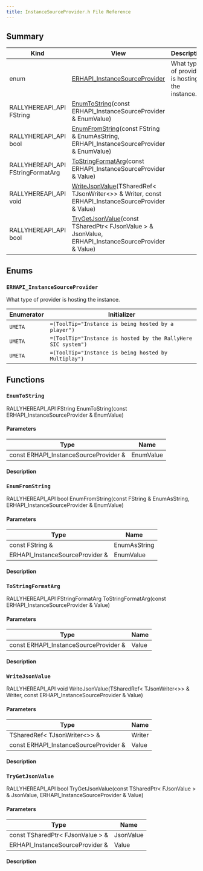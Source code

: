 ```yaml
---
title: InstanceSourceProvider.h File Reference
---
```


## Summary
| Kind | View | Description |
|------|------|-------------|
|enum|[ERHAPI_InstanceSourceProvider](/unreal-plugins/all/instancesourceprovider_8h/#InstanceSourceProvider_8h_1a7951ce6e51c0745cd6e020aad3f9cae9)|What type of provider is hosting the instance.|
|RALLYHEREAPI_API FString|[EnumToString](/unreal-plugins/all/instancesourceprovider_8h/#InstanceSourceProvider_8h_1afa7134396ccbe8f12c046f9c85e1bdfc)(const ERHAPI_InstanceSourceProvider & EnumValue)||
|RALLYHEREAPI_API bool|[EnumFromString](/unreal-plugins/all/instancesourceprovider_8h/#InstanceSourceProvider_8h_1a5d9743e080c1a1b020ec2483d8cb1758)(const FString & EnumAsString, ERHAPI_InstanceSourceProvider & EnumValue)||
|RALLYHEREAPI_API FStringFormatArg|[ToStringFormatArg](/unreal-plugins/all/instancesourceprovider_8h/#InstanceSourceProvider_8h_1ad105177aa1b8555112d9ead9aa2adcff)(const ERHAPI_InstanceSourceProvider & Value)||
|RALLYHEREAPI_API void|[WriteJsonValue](/unreal-plugins/all/instancesourceprovider_8h/#InstanceSourceProvider_8h_1a20eb9a5d1d60b73f6c2545fa8034c854)(TSharedRef< TJsonWriter<>> & Writer, const ERHAPI_InstanceSourceProvider & Value)||
|RALLYHEREAPI_API bool|[TryGetJsonValue](/unreal-plugins/all/instancesourceprovider_8h/#InstanceSourceProvider_8h_1ab3ee10b189fcca81382c0d0b6a421f49)(const TSharedPtr< FJsonValue > & JsonValue, ERHAPI_InstanceSourceProvider & Value)||
## Enums




### `ERHAPI_InstanceSourceProvider` <a id="InstanceSourceProvider_8h_1a7951ce6e51c0745cd6e020aad3f9cae9"></a>
What type of provider is hosting the instance.



| Enumerator | Initializer|
|------------|------------|
|`UMETA`|`=(ToolTip="Instance is being hosted by a player")`|
|`UMETA`|`=(ToolTip="Instance is hosted by the RallyHere SIC system")`|
|`UMETA`|`=(ToolTip="Instance is being hosted by Multiplay")`|



## Functions



### `EnumToString` <a id="InstanceSourceProvider_8h_1afa7134396ccbe8f12c046f9c85e1bdfc"></a>

RALLYHEREAPI_API FString EnumToString(const ERHAPI_InstanceSourceProvider & EnumValue)

#### Parameters

| Type | Name |
|------|------|
|const ERHAPI_InstanceSourceProvider &|EnumValue|

#### Description






### `EnumFromString` <a id="InstanceSourceProvider_8h_1a5d9743e080c1a1b020ec2483d8cb1758"></a>

RALLYHEREAPI_API bool EnumFromString(const FString & EnumAsString, ERHAPI_InstanceSourceProvider & EnumValue)

#### Parameters

| Type | Name |
|------|------|
|const FString &|EnumAsString|
|ERHAPI_InstanceSourceProvider &|EnumValue|

#### Description






### `ToStringFormatArg` <a id="InstanceSourceProvider_8h_1ad105177aa1b8555112d9ead9aa2adcff"></a>

RALLYHEREAPI_API FStringFormatArg ToStringFormatArg(const ERHAPI_InstanceSourceProvider & Value)

#### Parameters

| Type | Name |
|------|------|
|const ERHAPI_InstanceSourceProvider &|Value|

#### Description






### `WriteJsonValue` <a id="InstanceSourceProvider_8h_1a20eb9a5d1d60b73f6c2545fa8034c854"></a>

RALLYHEREAPI_API void WriteJsonValue(TSharedRef< TJsonWriter<>> & Writer, const ERHAPI_InstanceSourceProvider & Value)

#### Parameters

| Type | Name |
|------|------|
|TSharedRef< TJsonWriter<>> &|Writer|
|const ERHAPI_InstanceSourceProvider &|Value|

#### Description






### `TryGetJsonValue` <a id="InstanceSourceProvider_8h_1ab3ee10b189fcca81382c0d0b6a421f49"></a>

RALLYHEREAPI_API bool TryGetJsonValue(const TSharedPtr< FJsonValue > & JsonValue, ERHAPI_InstanceSourceProvider & Value)

#### Parameters

| Type | Name |
|------|------|
|const TSharedPtr< FJsonValue > &|JsonValue|
|ERHAPI_InstanceSourceProvider &|Value|

#### Description







